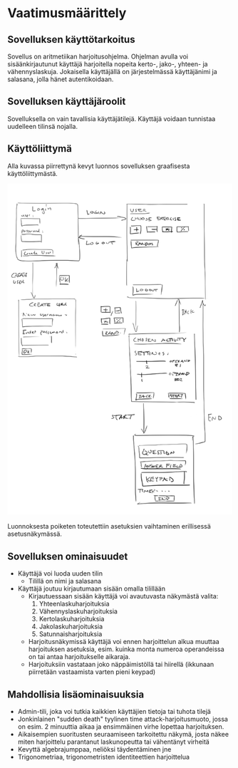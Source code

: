 # Vaatimusmäärittely

## Sovelluksen käyttötarkoitus
Sovellus on aritmetiikan harjoitusohjelma. Ohjelman avulla voi sisäänkirjautunut käyttäjä 
harjoitella nopeita kerto-, jako-, yhteen- ja vähennyslaskuja. Jokaisella käyttäjällä on järjestelmässä
käyttäjänimi ja salasana, jolla hänet autentikoidaan.

## Sovelluksen käyttäjäroolit
Sovelluksella on vain tavallisia käyttäjätilejä. Käyttäjä voidaan tunnistaa uudelleen tilinsä nojalla.

## Käyttöliittymä
Alla kuvassa piirrettynä kevyt luonnos sovelluksen graafisesta käyttöliittymästä.

![Luonnos](https://github.com/rtammisalo/ot-harjoitustyo/blob/master/dokumentaatio/kuvat/uiluonnos.png)

Luonnoksesta poiketen toteutettiin asetuksien vaihtaminen erillisessä asetusnäkymässä.

## Sovelluksen ominaisuudet

- Käyttäjä voi luoda uuden tilin
  - Tilillä on nimi ja salasana
- Käyttäjä joutuu kirjautumaan sisään omalla tilillään
  - Kirjautuessaan sisään käyttäjä voi avautuvasta näkymästä valita:
    1. Yhteenlaskuharjoituksia
    2. Vähennyslaskuharjoituksia
    3. Kertolaskuharjoituksia
    4. Jakolaskuharjoituksia
    5. Satunnaisharjoituksia
  - Harjoitusnäkymissä käyttäjä voi ennen harjoittelun alkua muuttaa harjoituksen asetuksia, esim. kuinka monta numeroa operandeissa on tai antaa harjoitukselle aikaraja.
  - Harjoituksiin vastataan joko näppäimistöllä tai hiirellä (ikkunaan piirretään vastaamista varten pieni keypad)

## Mahdollisia lisäominaisuuksia
- Admin-tili, joka voi tutkia kaikkien käyttäjien tietoja tai tuhota tilejä
- Jonkinlainen "sudden death" tyylinen time attack-harjoitusmuoto, jossa on esim. 2 minuuttia aikaa ja ensimmäinen virhe lopettaa harjoituksen.
- Aikaisempien suoritusten seuraamiseen tarkoitettu näkymä, josta näkee miten harjoittelu parantanut laskunopeutta tai vähentänyt virheitä
- Kevyttä algebrajumppaa, neliöksi täydentäminen jne
- Trigonometriaa, trigonometristen identiteettien harjoittelua
